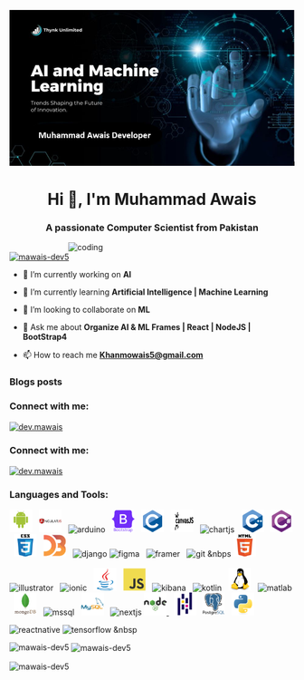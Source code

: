 ![logo](https://github.com/MAwais-dev5/MAwais-dev5/blob/main/Aw.png)
<h1 align="center">Hi 👋, I'm Muhammad Awais</h1>
<h3 align="center">A passionate Computer Scientist from Pakistan</h3>
<img align="right" alt="coding" width="400" src=""https://https://www.google.com/url?sa=i&url=https%3A%2F%2Fgiphy.com%2Fstickers%2Fhacktiv8-code-programming-programmer-lP8xu5t2DLGG045H8F&psig=AOvVaw3dQyCin35xLSUq-iW-Tk_g&ust=1738687756644000&source=images&cd=vfe&opi=89978449&ved=0CBMQjRxqFwoTCIj6jvb6p4sDFQAAAAAdAAAAABAE>

<p align="left"> <a href="https://github.com/ryo-ma/github-profile-trophy"><img src="https://github-profile-trophy.vercel.app/?username=mawais-dev5" alt="mawais-dev5" /></a> </p>

- 🔭 I’m currently working on **AI**

- 🌱 I’m currently learning **Artificial Intelligence | Machine Learning**

- 👯 I’m looking to collaborate on **ML**

- 💬 Ask me about **Organize AI & ML Frames | React | NodeJS | BootStrap4**

- 📫 How to reach me **Khanmowais5@gmail.com**

### Blogs posts
<!-- BLOG-POST-LIST:START -->
<!-- BLOG-POST-LIST:END -->

<h3 align="left">Connect with me:</h3>
<p align="left">
<a href="https://dev.to/dev.mawais" target="blank"><img align="center" src="https://raw.githubusercontent.com/rahuldkjain/github-profile-readme-generator/master/src/images/icons/Social/devto.svg" alt="dev.mawais" height="30" width="40" /></a>
</p>

<h3 align="left">Connect with me:</h3>
<p align="left">
<a href="https://dev.to/dev.mawais" target="blank"><img align="center" src="https://raw.githubusercontent.com/rahuldkjain/github-profile-readme-generator/master/src/images/icons/Social/devto.svg" alt="dev.mawais" height="30" width="40" /></a>
</p>

<h3 align="left">Languages and Tools:</h3>
<p align="left"> 
<img src="https://raw.githubusercontent.com/devicons/devicon/master/icons/android/android-original-wordmark.svg" alt="android" width="40" height="40"/> </a>  &nbsp
<img src="https://raw.githubusercontent.com/devicons/devicon/master/icons/angularjs/angularjs-original-wordmark.svg" alt="angularjs" width="40" height="40"/> </a>  &nbsp
<img src="https://cdn.worldvectorlogo.com/logos/arduino-1.svg" alt="arduino" width="40" height="40"/> </a> &nbsp
<img src="https://raw.githubusercontent.com/devicons/devicon/master/icons/bootstrap/bootstrap-plain-wordmark.svg" alt="bootstrap" width="40" height="40"/> </a> &nbsp
<img src="https://raw.githubusercontent.com/devicons/devicon/master/icons/c/c-original.svg" alt="c" width="40" height="40"/> </a>  &nbsp
<img src="https://raw.githubusercontent.com/Hardik0307/Hardik0307/master/assets/canvasjs-charts.svg" alt="canvasjs" width="40" height="40"/> </a>  &nbsp
<img src="https://www.chartjs.org/media/logo-title.svg" alt="chartjs" width="40" height="40"/> </a> &nbsp
<img src="https://raw.githubusercontent.com/devicons/devicon/master/icons/cplusplus/cplusplus-original.svg" alt="cplusplus" width="40" height="40"/> </a>  &nbsp
<img src="https://raw.githubusercontent.com/devicons/devicon/master/icons/csharp/csharp-original.svg" alt="csharp" width="40" height="40"/> </a>  &nbsp
<img src="https://raw.githubusercontent.com/devicons/devicon/master/icons/css3/css3-original-wordmark.svg" alt="css3" width="40" height="40"/> </a> &nbsp
<img src="https://raw.githubusercontent.com/devicons/devicon/master/icons/d3js/d3js-original.svg" alt="d3js" width="40" height="40"/> </a> &nbsp
<img src="https://cdn.worldvectorlogo.com/logos/django.svg" alt="django" width="40" height="40"/> </a>  
<img src="https://www.vectorlogo.zone/logos/figma/figma-icon.svg" alt="figma" width="40" height="40"/> </a>  &nbsp
<img src="https://www.vectorlogo.zone/logos/framer/framer-icon.svg" alt="framer" width="40" height="40"/> </a>  &nbsp
<img src="https://www.vectorlogo.zone/logos/git-scm/git-scm-icon.svg" alt="git" width="40" height="40"/> </a> &nbps
<img src="https://raw.githubusercontent.com/devicons/devicon/master/icons/html5/html5-original-wordmark.svg" alt="html5" width="40" height="40"/> </a> <br><br>
<img src="https://www.vectorlogo.zone/logos/adobe_illustrator/adobe_illustrator-icon.svg" alt="illustrator" width="40" height="40"/> </a> &nbsp
<img src="https://upload.wikimedia.org/wikipedia/commons/d/d1/Ionic_Logo.svg" alt="ionic" width="40" height="40"/> </a>  &nbsp
<img src="https://raw.githubusercontent.com/devicons/devicon/master/icons/java/java-original.svg" alt="java" width="40" height="40"/> </a>  &nbsp
<img src="https://raw.githubusercontent.com/devicons/devicon/master/icons/javascript/javascript-original.svg" alt="javascript" width="40" height="40"/> </a> &nbsp
<img src="https://www.vectorlogo.zone/logos/elasticco_kibana/elasticco_kibana-icon.svg" alt="kibana" width="40" height="40"/> </a>  &nbsp
<img src="https://www.vectorlogo.zone/logos/kotlinlang/kotlinlang-icon.svg" alt="kotlin" width="40" height="40"/> </a>  &nbsp
<img src="https://raw.githubusercontent.com/devicons/devicon/master/icons/linux/linux-original.svg" alt="linux" width="40" height="40"/> </a>  &nbsp
<img src="https://upload.wikimedia.org/wikipedia/commons/2/21/Matlab_Logo.png" alt="matlab" width="40" height="40"/> </a> &nbsp
<img src="https://raw.githubusercontent.com/devicons/devicon/master/icons/mongodb/mongodb-original-wordmark.svg" alt="mongodb" width="40" height="40"/> </a> &nbsp
<img src="https://www.svgrepo.com/show/303229/microsoft-sql-server-logo.svg" alt="mssql" width="40" height="40"/> </a> &nbsp
<img src="https://raw.githubusercontent.com/devicons/devicon/master/icons/mysql/mysql-original-wordmark.svg" alt="mysql" width="40" height="40"/> </a>  &nbsp
<img src="https://cdn.worldvectorlogo.com/logos/nextjs-2.svg" alt="nextjs" width="40" height="40"/> </a> <a href="https://nodejs.org" target="_blank" rel="noreferrer"> 
<img src="https://raw.githubusercontent.com/devicons/devicon/master/icons/nodejs/nodejs-original-wordmark.svg" alt="nodejs" width="40" height="40"/> </a> &nbsp
<img src="https://raw.githubusercontent.com/devicons/devicon/2ae2a900d2f041da66e950e4d48052658d850630/icons/pandas/pandas-original.svg" alt="pandas" width="40" height="40"/> </a>  &nbsp
<img src="https://raw.githubusercontent.com/devicons/devicon/master/icons/postgresql/postgresql-original-wordmark.svg" alt="postgresql" width="40" height="40"/> </a>  &nbsp
<img src="https://raw.githubusercontent.com/devicons/devicon/master/icons/python/python-original.svg" alt="python" width="40" height="40"/> </a> &nbsp

<img src="https://reactnative.dev/img/header_logo.svg" alt="reactnative" width="40" height="40"/> </a> 
<img src="https://www.vectorlogo.zone/logos/tensorflow/tensorflow-icon.svg" alt="tensorflow" width="40" height="40"/> </a>&nbsp

<p><img align="left" src="https://github-readme-stats.vercel.app/api/top-langs?username=mawais-dev5&show_icons=true&locale=en&layout=compact" alt="mawais-dev5" /></p>

<p>&nbsp;<img align="center" src="https://github-readme-stats.vercel.app/api?username=mawais-dev5&show_icons=true&locale=en" alt="mawais-dev5" /></p>

<p><img align="center" src="https://github-readme-streak-stats.herokuapp.com/?user=mawais-dev5&" alt="mawais-dev5" /></p>
